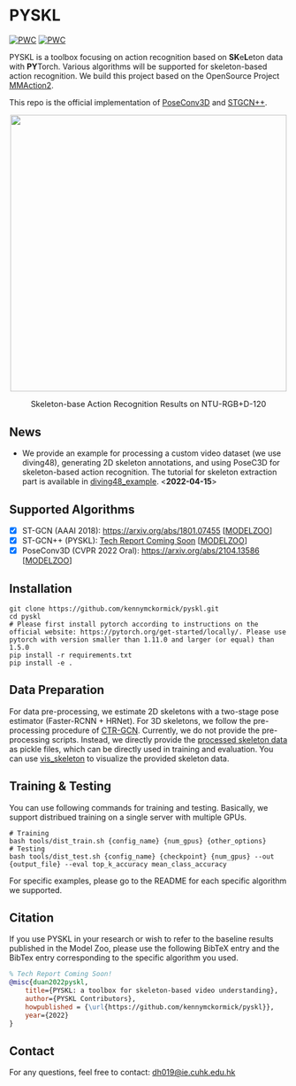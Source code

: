 # PYSKL

[![PWC](https://img.shields.io/endpoint.svg?url=https://paperswithcode.com/badge/revisiting-skeleton-based-action-recognition/skeleton-based-action-recognition-on-ntu-rgbd)](https://paperswithcode.com/sota/skeleton-based-action-recognition-on-ntu-rgbd?p=revisiting-skeleton-based-action-recognition) [![PWC](https://img.shields.io/endpoint.svg?url=https://paperswithcode.com/badge/pyskl-a-toolbox-for-skeleton-based-video/skeleton-based-action-recognition-on-ntu-rgbd-1)](https://paperswithcode.com/sota/skeleton-based-action-recognition-on-ntu-rgbd-1?p=pyskl-a-toolbox-for-skeleton-based-video)

PYSKL is a toolbox focusing on action recognition based on **SK**e**L**eton data with **PY**Torch. Various algorithms will be supported for skeleton-based action recognition. We build this project based on the OpenSource Project [MMAction2](https://github.com/open-mmlab/mmaction2).

This repo is the official implementation of [PoseConv3D](https://arxiv.org/abs/2104.13586) and [STGCN++](https://github.com/kennymckormick/pyskl/tree/main/configs/stgcn%2B%2B).

<div align="center">
  <img src="https://user-images.githubusercontent.com/34324155/123989146-2ecae680-d9fb-11eb-916b-b9db5563a9e5.gif" width="500px"><br>
  <p style="font-size:1.5vw;">Skeleton-base Action Recognition Results on NTU-RGB+D-120</p>
</div>

## News

- We provide an example for processing a custom video dataset (we use diving48), generating 2D skeleton annotations, and using PoseC3D for skeleton-based action recognition. The tutorial for skeleton extraction part is available in [diving48_example](/examples/extract_diving48_skeleton/diving48_example.ipynb).  <**2022-04-15**>

## Supported Algorithms

- [x] ST-GCN (AAAI 2018): https://arxiv.org/abs/1801.07455 [[MODELZOO](/configs/stgcn/README.md)]
- [x] ST-GCN++ (PYSKL): [Tech Report Coming Soon](https://github.com/kennymckormick/pyskl/tree/main/configs/stgcn%2B%2B) [[MODELZOO](/configs/stgcn++/README.md)]
- [x] PoseConv3D (CVPR 2022 Oral): https://arxiv.org/abs/2104.13586 [[MODELZOO](/configs/posec3d/README.md)]

## Installation
```shell
git clone https://github.com/kennymckormick/pyskl.git
cd pyskl
# Please first install pytorch according to instructions on the official website: https://pytorch.org/get-started/locally/. Please use pytorch with version smaller than 1.11.0 and larger (or equal) than 1.5.0
pip install -r requirements.txt
pip install -e .
```

## Data Preparation
For data pre-processing, we estimate 2D skeletons with a two-stage pose estimator (Faster-RCNN + HRNet). For 3D skeletons, we follow the pre-processing procedure of [CTR-GCN](https://github.com/Uason-Chen/CTR-GCN). Currently, we do not provide the pre-processing scripts. Instead, we directly provide the [processed skeleton data](/tools/data/data_doc.md) as pickle files, which can be directly used in training and evaluation.  You can use [vis_skeleton](/demo/vis_skeleton.ipynb) to visualize the provided skeleton data.


## Training & Testing
You can use following commands for training and testing. Basically, we support distribued training on a single server with multiple GPUs.
```shell
# Training
bash tools/dist_train.sh {config_name} {num_gpus} {other_options}
# Testing
bash tools/dist_test.sh {config_name} {checkpoint} {num_gpus} --out {output_file} --eval top_k_accuracy mean_class_accuracy
```
For specific examples, please go to the README for each specific algorithm we supported.

## Citation

If you use PYSKL in your research or wish to refer to the baseline results published in the Model Zoo, please use the following BibTeX entry and the BibTex entry corresponding to the specific algorithm you used.

```BibTeX
% Tech Report Coming Soon!
@misc{duan2022pyskl,
    title={PYSKL: a toolbox for skeleton-based video understanding},
    author={PYSKL Contributors},
    howpublished = {\url{https://github.com/kennymckormick/pyskl}},
    year={2022}
}
```

## Contact
For any questions, feel free to contact: dh019@ie.cuhk.edu.hk

